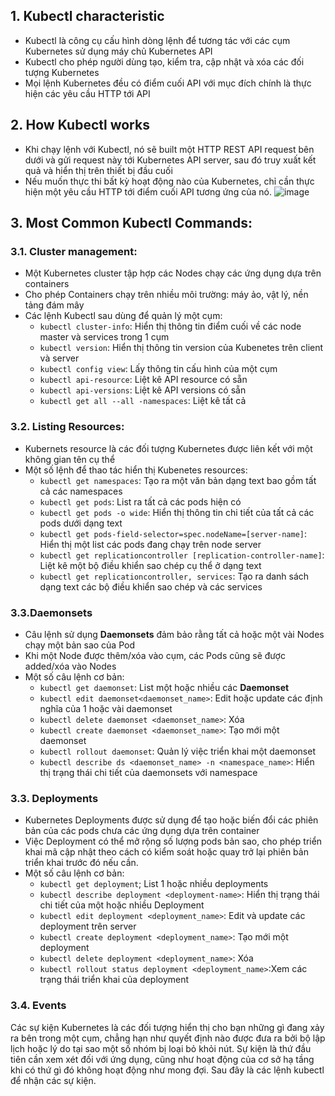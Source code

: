 ## 1. Kubectl characteristic
- Kubectl là công cụ cấu hình dòng lệnh để tương tác với các cụm Kubernetes sử dụng máy chủ Kubernetes API
- Kubectl cho phép người dùng tạo, kiểm tra, cập nhật và xóa các đối tượng Kubernetes
- Mọi lệnh Kubernetes đều có điểm cuối API với mục đích chính là thực hiện các yêu cầu HTTP tới API
## 2. How Kubectl works
- Khi chạy lệnh với Kubectl, nó sẽ built một HTTP REST API request bên dưới và gửi request này tới Kubernetes API server, sau đó truy xuất kết quả và hiển thị trên thiết bị đầu cuối
- Nếu muốn thực thi bất kỳ hoạt động nào của Kubernetes, chỉ cần thực hiện một yêu cầu HTTP tới điểm cuối API tương ứng của nó.
![image](https://user-images.githubusercontent.com/92737759/167388449-b5893847-6d8b-4d76-9a65-3a7fee59eed2.png)
## 3. Most Common Kubectl Commands:
### 3.1. Cluster management: 
- Một Kubernetes cluster tập hợp các Nodes chạy các ứng dụng dựa trên containers
- Cho phép Containers chạy trên nhiều môi trường: máy ảo, vật lý, nền tảng đám mây
- Các lệnh Kubectl sau dùng để quản lý một cụm:
  + `kubectl cluster-info`: Hiển thị thông tin điểm cuối về các node master và services trong 1 cụm
  + `kubectl version`: Hiển thị thông tin version của Kubenetes trên client và server
  + `kubectl config view`: Lấy thông tin cấu hình của một cụm
  + `kubectl api-resource`: Liệt kê API resource có sẵn
  + `kubectl api-versions`: Liệt kê API versions có sẵn
  + `kubectl get all --all -namespaces`: Liệt kê tất cả
### 3.2. Listing Resources: 
- Kubernets resource là các đối tượng Kubernetes được liên kết với một không gian tên cụ thể
- Một số lệnh để thao tác hiển thị Kubenetes resources:
  + `kubectl get namespaces`: Tạo ra một văn bản dạng text bao gồm tất cả các namespaces
  + `kubectl get pods`: List ra tất cả các pods hiện có
  + `kubectl get pods -o wide`: Hiển thị thông tin chi tiết của tất cả các pods dưới dạng text
  + `kubectl get pods-field-selector=spec.nodeName=[server-name]`: Hiển thị một list các pods đang chạy trên node server
  + `kubectl get replicationcontroller [replication-controller-name]`: Liệt kê một bộ điều khiển sao chép cụ thể ở dạng text
  + `kubectl get replicationcontroller, services`: Tạo ra danh sách dạng text các bộ điều khiển sao chép và các services
### 3.3.Daemonsets
- Câu lệnh sử dụng **Daemonsets** đảm bảo rằng tất cả hoặc một vài Nodes chạy một bản sao của Pod
- Khi một Node được thêm/xóa vào cụm, các Pods cũng sẽ được added/xóa vào Nodes
- Một số câu lệnh cơ bản:
  + `kubectl get daemonset`: List một hoặc nhiều các **Daemonset**
  + `kubectl edit daemonset<daemonset_name>`: Edit hoặc update các định nghĩa của 1 hoặc vài daemonset
  + `kubectl delete daemonset <daemonset_name>`: Xóa
  + `kubectl create daemonset <daemonset_name>`: Tạo mới một daemonset
  + `kubectl rollout daemonset`: Quản lý việc triển khai một daemonset
  + `kubectl describe ds <daemonset_name> -n <namespace_name>`: Hiển thị trạng thái chi tiết của daemonsets với namespace
### 3.3. Deployments
- Kubernetes Deployments được sử dụng để tạo hoặc biến đổi các phiên bản của các pods chưa các ứng dụng dựa trên container
- Việc Deployment có thể mở rộng số lượng pods bản sao, cho phép triển khai mã cập nhật theo cách có kiểm soát hoặc quay trở lại phiên bản triển khai trước đó nếu cần.
- Một số câu lệnh cơ bản:
  + `kubectl get deployment`; List 1 hoặc nhiều deployments
  + `kubectl describe deployment <deployment-name>`: Hiển thị trạng thái chi tiết của một hoặc nhiều Deployment
  + `kubectl edit deployment <deployment_name>`: Edit và update các deployment trên server
  + `kubectl create deployment <deployment_name>`: Tạo mới một deployment
  + `kubectl delete deployment <deployment_name>`: Xóa
  + `kubectl rollout status deployment <deployment_name>`:Xem các trạng thái triển khai của deployment
### 3.4. Events
Các sự kiện Kubernetes là các đối tượng hiển thị cho bạn những gì đang xảy ra bên trong một cụm, chẳng hạn như quyết định nào được đưa ra bởi bộ lập lịch hoặc lý do tại sao một số nhóm bị loại bỏ khỏi nút. Sự kiện là thứ đầu tiên cần xem xét đối với ứng dụng, cũng như hoạt động của cơ sở hạ tầng khi có thứ gì đó không hoạt động như mong đợi. Sau đây là các lệnh kubectl để nhận các sự kiện.
